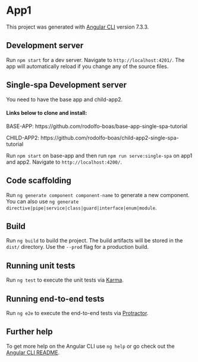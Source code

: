 # App1

This project was generated with [Angular CLI](https://github.com/angular/angular-cli) version 7.3.3.

## Development server

Run `npm start` for a dev server. Navigate to `http://localhost:4201/`. The app will automatically reload if you change any of the source files.

## Single-spa Development server

You need to have the base app and child-app2. 

#### Links below to clone and install:
<p>BASE-APP: https://github.com/rodolfo-boas/base-app-single-spa-tutorial</p>
<p>CHILD-APP2: https://github.com/rodolfo-boas/child-app2-single-spa-tutorial</p>

Run `npm start` on base-app and then run `npm run serve:single-spa` on app1 and app2. Navigate to `http://localhost:4200/`.

## Code scaffolding

Run `ng generate component component-name` to generate a new component. You can also use `ng generate directive|pipe|service|class|guard|interface|enum|module`.

## Build

Run `ng build` to build the project. The build artifacts will be stored in the `dist/` directory. Use the `--prod` flag for a production build.

## Running unit tests

Run `ng test` to execute the unit tests via [Karma](https://karma-runner.github.io).

## Running end-to-end tests

Run `ng e2e` to execute the end-to-end tests via [Protractor](http://www.protractortest.org/).

## Further help

To get more help on the Angular CLI use `ng help` or go check out the [Angular CLI README](https://github.com/angular/angular-cli/blob/master/README.md).
